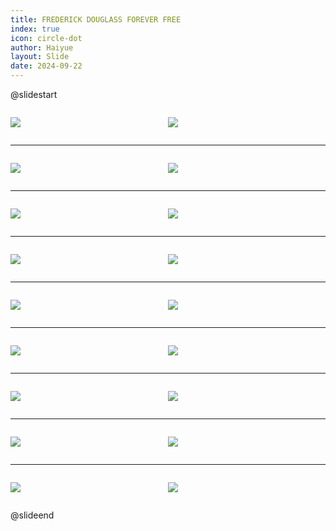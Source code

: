 ```yaml
---
title: FREDERICK DOUGLASS FOREVER FREE
index: true
icon: circle-dot
author: Haiyue
layout: Slide
date: 2024-09-22
---
```

 
@slidestart

<div style="display:flex">
<div style="flex:1">

![](https://raw.githubusercontent.com/yclord/reading/refs/heads/master/english/Level-S/FREDERICK%20DOUGLASS%20FOREVER%20FREE/001.webp)
</div>
<div style="flex:1">

![](https://raw.githubusercontent.com/yclord/reading/refs/heads/master/english/Level-S/FREDERICK%20DOUGLASS%20FOREVER%20FREE/002.webp)
</div>
</div>

---

<div style="display:flex">
<div style="flex:1">

![](https://raw.githubusercontent.com/yclord/reading/refs/heads/master/english/Level-S/FREDERICK%20DOUGLASS%20FOREVER%20FREE/003.webp)
</div>
<div style="flex:1">

![](https://raw.githubusercontent.com/yclord/reading/refs/heads/master/english/Level-S/FREDERICK%20DOUGLASS%20FOREVER%20FREE/004.webp)
</div>
</div>

---

<div style="display:flex">
<div style="flex:1">

![](https://raw.githubusercontent.com/yclord/reading/refs/heads/master/english/Level-S/FREDERICK%20DOUGLASS%20FOREVER%20FREE/005.webp)
</div>
<div style="flex:1">

![](https://raw.githubusercontent.com/yclord/reading/refs/heads/master/english/Level-S/FREDERICK%20DOUGLASS%20FOREVER%20FREE/006.webp)
</div>
</div>

---

<div style="display:flex">
<div style="flex:1">

![](https://raw.githubusercontent.com/yclord/reading/refs/heads/master/english/Level-S/FREDERICK%20DOUGLASS%20FOREVER%20FREE/007.webp)
</div>
<div style="flex:1">

![](https://raw.githubusercontent.com/yclord/reading/refs/heads/master/english/Level-S/FREDERICK%20DOUGLASS%20FOREVER%20FREE/008.webp)
</div>
</div>

---

<div style="display:flex">
<div style="flex:1">

![](https://raw.githubusercontent.com/yclord/reading/refs/heads/master/english/Level-S/FREDERICK%20DOUGLASS%20FOREVER%20FREE/009.webp)
</div>
<div style="flex:1">

![](https://raw.githubusercontent.com/yclord/reading/refs/heads/master/english/Level-S/FREDERICK%20DOUGLASS%20FOREVER%20FREE/010.webp)
</div>
</div>

---

<div style="display:flex">
<div style="flex:1">

![](https://raw.githubusercontent.com/yclord/reading/refs/heads/master/english/Level-S/FREDERICK%20DOUGLASS%20FOREVER%20FREE/011.webp)
</div>
<div style="flex:1">

![](https://raw.githubusercontent.com/yclord/reading/refs/heads/master/english/Level-S/FREDERICK%20DOUGLASS%20FOREVER%20FREE/012.webp)
</div>
</div>

---

<div style="display:flex">
<div style="flex:1">

![](https://raw.githubusercontent.com/yclord/reading/refs/heads/master/english/Level-S/FREDERICK%20DOUGLASS%20FOREVER%20FREE/013.webp)
</div>
<div style="flex:1">

![](https://raw.githubusercontent.com/yclord/reading/refs/heads/master/english/Level-S/FREDERICK%20DOUGLASS%20FOREVER%20FREE/014.webp)
</div>
</div>

---

<div style="display:flex">
<div style="flex:1">

![](https://raw.githubusercontent.com/yclord/reading/refs/heads/master/english/Level-S/FREDERICK%20DOUGLASS%20FOREVER%20FREE/015.webp)
</div>
<div style="flex:1">

![](https://raw.githubusercontent.com/yclord/reading/refs/heads/master/english/Level-S/FREDERICK%20DOUGLASS%20FOREVER%20FREE/016.webp)
</div>
</div>

---

<div style="display:flex">
<div style="flex:1">

![](https://raw.githubusercontent.com/yclord/reading/refs/heads/master/english/Level-S/FREDERICK%20DOUGLASS%20FOREVER%20FREE/017.webp)
</div>
<div style="flex:1">

![](https://raw.githubusercontent.com/yclord/reading/refs/heads/master/english/Level-S/FREDERICK%20DOUGLASS%20FOREVER%20FREE/018.webp)
</div>
</div>

@slideend